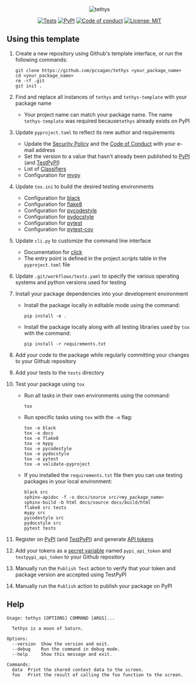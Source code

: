<div align="center">

<img src="https://i.imgur.com/jjnYRTV.png" title="tethys">

[![Tests](https://github.com/pcsagan/tethys/actions/workflows/tests.yml/badge.svg)](https://github.com/pcsagan/tethys/actions/workflows/tests.yml)
[![PyPI](https://img.shields.io/pypi/v/tethys-template.svg?label=PyPI)](https://pypi.org/project/tethys-template/)
[![Code of conduct](https://img.shields.io/badge/Code%20of%20conduct-welcoming-blue)](https://github.com/pcsagan/tethys/blob/main/CODE_OF_CONDUCT.md)
[![License: MIT](https://img.shields.io/badge/License-MIT-blue.svg)](https://github.com/pcsagan/tethys/blob/main/LICENSE)

</div>

## Using this template

1. Create a new repository using Github's template interface, or run the following commands:

    ```shell
    git clone https://github.com/pcsagan/tethys <your_package_name>
    cd <your_package_name>
    rm -rf .git
    git init .
    ```
2. Find and replace all instances of `tethys` and `tethys-template` with your package name
    - Your project name can match your package name. The name `tethys-template` was required because`tethys` already exists on PyPI
3. Update `pyproject.toml` to reflect its new author and requirements
    - Update the [Security Policy](https://github.com/pcsagan/tethys/blob/main/SECURITY.md) and the [Code of Conduct](https://github.com/pcsagan/tethys/blob/main/CODE_OF_CONDUCT.md) with your e-mail address
    - Set the version to a value that hasn't already been published to [PyPI](https://pypi.org) (and [TestPyPI](https://test.pypi.org))
    - List of [Classifiers](https://pypi.org/classifiers/)
    - Configuration for [mypy](https://mypy.readthedocs.io/en/stable/config_file.html)
4. Update `tox.ini` to build the desired testing environments
    - Configuration for [black](https://black.readthedocs.io/en/stable/guides/using_black_with_other_tools.html)
    - Configuration for [flake8](https://flake8.pycqa.org/en/latest/user/configuration.html)    
    - Configuration for [pycodestyle](https://pycodestyle.pycqa.org/en/latest/intro.html#configuration)
    - Configuration for [pydocstyle](http://www.pydocstyle.org/en/stable/usage.html#configuration-files)    
    - Configuration for [pytest](https://docs.pytest.org/en/7.1.x/reference/customize.html#tox-ini)
    - Configuration for [pytest-cov](https://pytest-cov.readthedocs.io/en/latest/tox.html)
5. Update `cli.py` to customize the command line interface
    - Documentation for [click](https://click.palletsprojects.com/)
    - The entry point is defined in the project.scripts table in the `pyproject.toml` file
6. Update `.git/workflows/tests.yaml` to specify the various operating systems and python versions used for testing
7. Install your package dependencies into your development environment
    - Install the package locally in editable mode using the command:
    
        ```shell
        pip install -e .
        ```
    - Install the package locally along with all testing libraries used by `tox` with the command:
    
        ```shell
        pip install -r requirements.txt
        ```
7. Add your code to the package while regularly committing your changes to your Github repository
8. Add your tests to the `tests` directory
9. Test your package using `tox`
    - Run all tasks in their own environments using the command:
    
        ```shell
        tox
        ```
    - Run specific tasks using `tox` with the `-e` flag:
    
        ```shell
        tox -e black
        tox -e docs
        tox -e flake8
        tox -e mypy
        tox -e pycodestyle
        tox -e pydocstyle
        tox -e pytest
        tox -e validate-pyproject
        ```
    - If you installed the `requirements.txt` file then you can use testing packages in your local environment:
    
        ```shell
        black src
        sphinx-apidoc -f -o docs/source src/<my_package_name>
        sphinx-build -b html docs/source docs/build/html
        flake8 src tests
        mypy src
        pycodestyle src
        pydocstyle src
        pytest tests
        ```
10. Register on [PyPI](https://pypi.org) (and [TestPyPI](https://test.pypi.org)) and generate [API tokens](https://pypi.org/help/#apitoken)
11. Add your tokens as a [secret variable](https://docs.github.com/en/actions/security-guides/encrypted-secrets) named `pypi_api_token` and `testpypi_api_token` to your Github repository
12. Manually run the `Publish Test` action to verify that your token and package version are accepted using TestPyPI
13. Manually run the `Publish` action to publish your package on PyPI

## Help

```
Usage: tethys [OPTIONS] COMMAND [ARGS]...

  Tethys is a moon of Saturn.

Options:
  --version  Show the version and exit.
  --debug    Run the command in debug mode.
  --help     Show this message and exit.

Commands:
  data  Print the shared context data to the screen.
  foo   Print the result of calling the foo function to the screen.
```

